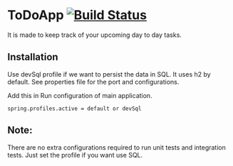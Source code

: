 # ToDoApp [![Build Status](https://travis-ci.com/arora-sahil/ToDoApp.svg?branch=master)](https://travis-ci.com/arora-sahil/ToDoApp)
It is made to keep track of your upcoming day to day tasks.

## Installation

Use devSql profile if we want to persist the data in SQL. It uses h2 by default. See properties file for the port and configurations. 

Add this in Run configuration of main application.

```
spring.profiles.active = default or devSql
```

## Note: 
There are no extra configurations required to run unit tests and integration tests. Just set the profile if you want use SQL.



